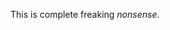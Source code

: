 <!-- 
.. title: Nonsense 2
.. slug: nonsense-2
.. date: 2016-03-30 05:24:39 UTC
.. tags: 
.. category: 
.. link: 
.. description: 
.. type: text
-->

This is complete freaking _nonsense_.
